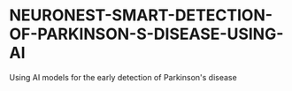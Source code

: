 # NEURONEST-SMART-DETECTION-OF-PARKINSON-S-DISEASE-USING-AI
Using AI models for the early detection of Parkinson's disease
